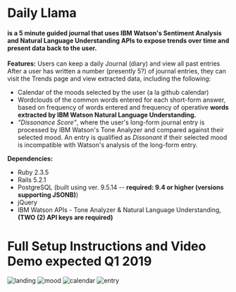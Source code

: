 # Daily Llama #
#### is a 5 minute guided journal that uses IBM Watson's Sentiment Analysis and Natural Language Understanding APIs to expose trends over time and present data back to the user.   ####

**Features:**
Users can keep a daily Journal (diary) and view all past entries
After a user has written a number (presently 5?) of journal entries, they can visit the Trends page and view extracted data, including the following:
* Calendar of the moods selected by the user (a la github calendar)
* Wordclouds of the common words entered for each short-form answer, based on frequency of words entered and frequency of operative __words extracted by IBM Watson Natural Language Understanding.__
* _"Dissonance Score"_, where the user's long-form journal entry is processed by IBM Watson's Tone Analyzer and compared against their selected mood. An entry is qualified as _Dissonant_ if their selected mood is incompatible with Watson's analysis of the long-form entry.

**Dependencies:**
* Ruby 2.3.5
* Rails 5.2.1
* PostgreSQL (built using ver. 9.5.14 -- __required: 9.4 or higher (versions supporting JSONB)__)
* jQuery
* IBM Watson APIs - Tone Analyzer & Natural Language Understanding, __(TWO (2) API keys are required)__

# Full Setup Instructions and Video Demo expected Q1 2019 #

![landing](https://user-images.githubusercontent.com/42853487/51060219-eade8f80-15bc-11e9-86ef-6954fc9a795a.png)
![mood](https://user-images.githubusercontent.com/42853487/51060233-fb8f0580-15bc-11e9-9894-99b4e270fdbe.png)
![calendar](https://user-images.githubusercontent.com/42853487/51060237-00ec5000-15bd-11e9-9cdc-9b8ed69af214.png)
![entry](https://user-images.githubusercontent.com/42853487/51060240-047fd700-15bd-11e9-930d-780b5f512f03.png)
